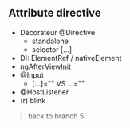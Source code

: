 ## Attribute directive
- Décorateur @Directive
    - standalone
    - selector [...]
- DI: ElementRef / nativeElement
- ngAfterViewInit
- @Input
    - [...]="" VS ...=""
- @HostListener
- (r) blink

> back to branch 5
